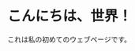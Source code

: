 <!DOCTYPE html>
<html lang="ja">
<head>
    <meta charset="UTF-8">
    <meta name="viewport" content="width=device-width, initial-scale=1.0">
    <title>私のウェブサイト</title>
</head>
<body>
    <h1>こんにちは、世界！</h1>
    <p>これは私の初めてのウェブページです。</p>
</body>
</html>
